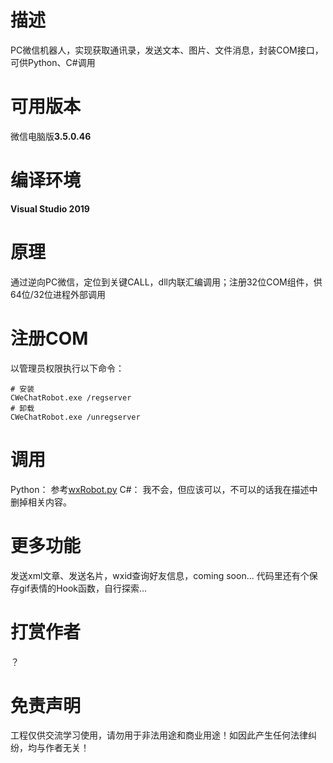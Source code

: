 # 描述
PC微信机器人，实现获取通讯录，发送文本、图片、文件消息，封装COM接口，可供Python、C#调用
# 可用版本
微信电脑版**3.5.0.46**
# 编译环境
**Visual Studio 2019**
# 原理
通过逆向PC微信，定位到关键CALL，dll内联汇编调用；注册32位COM组件，供64位/32位进程外部调用
# 注册COM
以管理员权限执行以下命令：
```shell
# 安装
CWeChatRobot.exe /regserver
# 卸载
CWeChatRobot.exe /unregserver
```
# 调用
Python：
参考[wxRobot.py](https://github.com/ljc545w/ComWeChatRobot/blob/master/wxRobot.py)
C#：
我不会，但应该可以，不可以的话我在描述中删掉相关内容。
# 更多功能
发送xml文章、发送名片，wxid查询好友信息，coming soon...
代码里还有个保存gif表情的Hook函数，自行探索...
# 打赏作者
？
# 免责声明
工程仅供交流学习使用，请勿用于非法用途和商业用途！如因此产生任何法律纠纷，均与作者无关！
